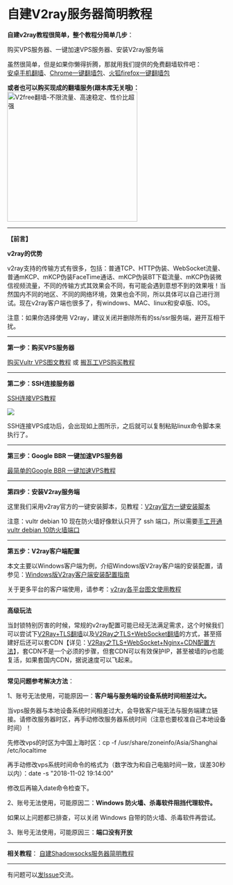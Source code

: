 <h1>自建V2ray服务器简明教程</h1>

**自建v2ray教程很简单，整个教程分简单几步**：

购买VPS服务器、一键加速VPS服务器、安装V2ray服务端

虽然很简单，但是如果你懒得折腾，那就用我们提供的免费翻墙软件吧：<br>
<a href="https://github.com/bannedbook/fanqiang/wiki/%E5%AE%89%E5%8D%93%E7%BF%BB%E5%A2%99%E8%BD%AF%E4%BB%B6">安卓手机翻墙</a>、<a href="https://github.com/bannedbook/fanqiang/wiki/Chrome%E4%B8%80%E9%94%AE%E7%BF%BB%E5%A2%99%E5%8C%85" class="wiki-page-link">Chrome一键翻墙包</a>、<a href="https://github.com/bannedbook/fanqiang/wiki/%E7%81%AB%E7%8B%90firefox%E4%B8%80%E9%94%AE%E7%BF%BB%E5%A2%99%E5%8C%85" class="wiki-page-link">火狐firefox一键翻墙包</a><br>

<b>或者也可以购买现成的翻墙服务(跟本库无关哦)：</b><br>
<a href="https://github.com/bannedbook/fanqiang/wiki/V2ray%E6%9C%BA%E5%9C%BA"><img src="https://raw.githubusercontent.com/bannedbook/fanqiang/master/v2ss/images/v2free.jpg" height="300" alt="V2free翻墙-不限流量、高速稳定、性价比超强"></a>

***

**【前言】**

**v2ray的优势**

v2ray支持的传输方式有很多，包括：普通TCP、HTTP伪装、WebSocket流量、普通mKCP、mKCP伪装FaceTime通话、mKCP伪装BT下载流量、mKCP伪装微信视频流量，不同的传输方式其效果会不同，有可能会遇到意想不到的效果哦！当然国内不同的地区、不同的网络环境，效果也会不同，所以具体可以自己进行测试。现在v2ray客户端也很多了，有windows、MAC、linux和安卓版、IOS。

注意：如果你选择使用 V2ray，建议关闭并删除所有的ss/ssr服务端，避开互相干扰。

***

**第一步：购买VPS服务器**

[购买Vultr VPS图文教程](v2ss/%E8%B4%AD%E4%B9%B0Vultr%20VPS%E5%9B%BE%E6%96%87%E6%95%99%E7%A8%8B.md)
或 [搬瓦工VPS购买教程](v2ss/%E7%BF%BB%E5%A2%99VPS%E6%8E%A8%E8%8D%90%EF%BC%9A%E6%90%AC%E7%93%A6%E5%B7%A5VPS%E8%B4%AD%E4%B9%B0%E6%95%99%E7%A8%8B.md)

***

**第二步：SSH连接服务器**

[SSH连接VPS教程](v2ss/SSH%E8%BF%9E%E6%8E%A5VPS%E6%95%99%E7%A8%8B.md)

![](https://raw.githubusercontent.com/bannedbook/fanqiang/master/v2ss/images/ss/xshell2.png)

SSH连接VPS成功后，会出现如上图所示，之后就可以复制粘贴linux命令脚本来执行了。

***

**第三步：Google BBR 一键加速VPS服务器**

[最简单的Google BBR 一键加速VPS教程](v2ss/%E6%9C%80%E7%AE%80%E5%8D%95%E7%9A%84Google%20BBR%20%E4%B8%80%E9%94%AE%E5%8A%A0%E9%80%9FVPS%E6%95%99%E7%A8%8B.md)

***

**第四步：安装V2ray服务端**

这里我们采用v2ray官方的一键安装脚本，见教程：[V2ray官方一键安装脚本](v2ss/V2ray%E5%AE%98%E6%96%B9%E4%B8%80%E9%94%AE%E5%AE%89%E8%A3%85%E8%84%9A%E6%9C%AC.md)

注意：vultr debian 10 现在防火墙好像默认只开了 ssh 端口，所以需要[手工开通vultr debian 10防火墙端口](https://github.com/bannedbook/fanqiang/issues/669#issuecomment-871351813)

***

**第五步：V2ray客户端配置**

本文主要以Windows客户端为例，介绍Windows版V2ray客户端的安装配置，请参见：[Windows版V2ray客户端安装配置指南](v2ss/Windows%E7%89%88V2ray%E5%AE%A2%E6%88%B7%E7%AB%AF%E5%AE%89%E8%A3%85%E9%85%8D%E7%BD%AE%E6%8C%87%E5%8D%97.md)

关于更多平台的客户端使用，请参考：[v2ray各平台图文使用教程](https://github.com/bannedbook/fanqiang#windows-v2rayssssr-%E7%BF%BB%E5%A2%99%E6%95%99%E7%A8%8B)

***

**高级玩法**

当封锁特别厉害的时候，常规的v2ray配置可能已经无法满足需求，这个时候我们可以尝试下[V2Ray+TLS翻墙](v2ss/%E8%87%AA%E5%BB%BAV2Ray%2BTLS%E7%BF%BB%E5%A2%99%E9%85%8D%E7%BD%AE%E6%96%B9%E6%B3%95.md)以及[V2Ray之TLS+WebSocket翻墙](v2ss/V2Ray%E4%B9%8BTLS%2BWebSocket%E7%BF%BB%E5%A2%99%E6%96%B9%E6%B3%95.md)的方式，甚至搭建好后还可以套CDN【详见：[V2Ray之TLS+WebSocket+Nginx+CDN配置方法](v2ss/V2Ray%E4%B9%8BTLS+WebSocket+Nginx+CDN%E9%85%8D%E7%BD%AE%E6%96%B9%E6%B3%95.md)】，套CDN不是一个必须的步骤，但套CDN可以有效保护IP，甚至被墙的ip也能复活，如果套国内CDN，据说速度可以飞起来。

***

**常见问题参考解决方法**：

1、账号无法使用，可能原因一：**客户端与服务端的设备系统时间相差过大。**

当vps服务器与本地设备系统时间相差过大，会导致客户端无法与服务端建立链接。请修改服务器时区，再手动修改服务器系统时间（注意也要校准自己本地设备时间）！

先修改vps的时区为中国上海时区：cp -f /usr/share/zoneinfo/Asia/Shanghai /etc/localtime 

再手动修改vps系统时间命令的格式为（数字改为和自己电脑时间一致，误差30秒以内）：date -s "2018-11-02 19:14:00"   

修改后再输入date命令检查下。

2、账号无法使用，可能原因二：**Windows 防火墙、杀毒软件阻挡代理软件。**

如果以上问题都已排查，可以关闭 Windows 自带的防火墙、杀毒软件再尝试。

3、账号无法使用，可能原因三：**端口没有开放**


***
<b>相关教程</b>： [自建Shadowsocks服务器简明教程](v2ss/%E8%87%AA%E5%BB%BAShadowsocks%E6%9C%8D%E5%8A%A1%E5%99%A8%E7%AE%80%E6%98%8E%E6%95%99%E7%A8%8B.md)
***

有问题可以<a href="https://github.com/bannedbook/fanqiang/issues">发Issue</a>交流。
